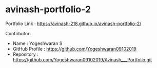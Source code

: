 # avinash-portfolio-2

Portfolio Link : https://avinash-218.github.io/avinash-portfolio-2/

Contributor:
- Name : Yogeshwaran S
- GitHub Profile : https://github.com/Yogeshwaran09102019
- Repository : https://github.com/Yogeshwaran09102019/Avinash___Portfolio.git
